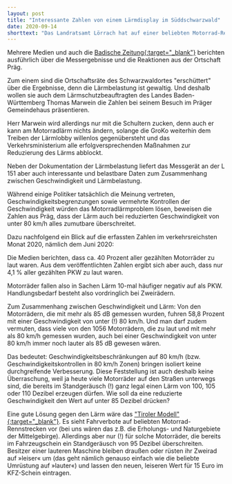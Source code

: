 ```yaml
---
layout: post
title: "Interessante Zahlen von einem Lärmdisplay im Süddschwarzwald"
date: 2020-09-14
shorttext: "Das Landratsamt Lörrach hat auf einer beliebten Motorrad-Rennstrecke im Südschwarzwald ein Lärmdisplay mit intelligenter Sensorik aufgestellt. Das Messgerät an der L 151 in der Gemeinde Präg kann nicht nur die aktuell gefahrene Lautstärke, sondern auch die Geschwindigkeit und den Fahrzeugtyp erfassen. Ein Ergebnis: Geschwindigkeitsbeschränken sind kein wirksames Mittel gegen Motorradlärm."
---
```


Mehrere Medien und auch die <span style="text-decoration: underline;">[Badische Zeitung](https://www.badische-zeitung.de/fast-40-prozent-sind-zu-laut-unterwegs){:target="_blank"}</span> berichten ausführlich über die Messergebnisse und die Reaktionen aus der Ortschaft Präg. 

Zum einem sind die Ortschaftsräte des Schwarzwaldortes "erschüttert" über die Ergebnisse, denn die Lärmbelastung ist gewaltig. Und deshalb wollen sie auch dem Lärmschutzbeauftragten des Landes Baden-Württemberg Thomas Marwein die Zahlen bei seinem Besuch im Präger Gemeindehaus präsentieren. 

Herr Marwein wird allerdings nur mit die Schultern zucken, denn auch er kann am Motorradlärm nichts ändern, solange die GroKo weiterhin dem Treiben der Lärmlobby willenlos gegenübersteht und das Verkehrsministerium alle erfolgversprechenden Maßnahmen zur Reduzierung des Lärms abblockt.

Neben der Dokumentation der Lärmbelastung liefert das Messgerät an der L 151 aber auch interessante und belastbare Daten zum Zusammenhang zwischen Geschwindigkeit und Lärmbelastung. 

Während einige Politiker tatsächlich die Meinung vertreten, Geschwindigkeitsbegrenzungen sowie vermehrte Kontrollen der Geschwindigkeit würden das Motorradlärmproblem lösen, beweisen die Zahlen aus Präg, dass der Lärm auch bei reduzierten Geschwindigkeit von unter 80 km/h alles zumutbare überschreitet. 

Dazu nachfolgend ein Blick auf die erfassten Zahlen im verkehrsreichsten Monat 2020, nämlich dem Juni 2020:

Die Medien berichten, dass ca. 40 Prozent aller gezählten Motorräder zu laut waren. Aus dem veröffentlichten Zahlen ergibt sich aber auch, dass nur 4,1 % aller gezählten PKW zu laut waren. 

Motorräder fallen also in Sachen Lärm 10-mal häufiger negativ auf als PKW. Handlungsbedarf besteht also vordringlich bei Zweirädern.

Zum Zusammenhang zwischen Geschwindigkeit und Lärm: Von den Motorrädern, die mit mehr als 85 dB gemessen wurden, fuhren 58,8 Prozent mit einer Geschwindigkeit von unter (!) 80 km/h. Und man darf zudem vermuten, dass viele von den 1056 Motorrädern, die zu laut und mit mehr als 80 km/h gemessen wurden, auch bei einer Geschwindigkeit von unter 80 km/h immer noch lauter als 85 dB gewesen wären.

Das bedeutet: Geschwindigkeitsbeschränkungen auf 80 km/h (bzw. Geschwindigkeitskontrollen in 80 km/h Zonen) bringen isoliert keine durchgreifende Verbesserung. Diese Feststellung ist auch deshalb keine Überraschung, weil ja heute viele Motorräder auf den Straßen unterwegs sind, die bereits im Standgeräusch (!) ganz legal einen Lärm von 100, 105 oder 110 Dezibel erzeugen dürfen. Wie soll da eine reduzierte Geschwindigkeit den Wert auf unter 85 Dezibel drücken?

Eine gute Lösung gegen den Lärm wäre das <span style="text-decoration: underline;">["Tiroler Modell"](https://www.spiegel.de/auto/oesterreich-tirol-beschliesst-fahrverbote-fuer-laute-motorraeder-a-d049f6ac-9c2e-48b8-bb82-c4bb5190466d){:target="_blank"}</span>. Es sieht Fahrverbote auf beliebten Motorrad-Rennstrecken vor (bei uns wären das z.B. die Erholungs- und Naturgebiete der Mittelgebirge). Allerdings aber nur (!) für solche Motorräder, die bereits im Fahrzeugschein ein Standgeräusch von 95 Dezibel überschreiten. Besitzer einer lauteren Maschine bleiben draußen oder rüsten ihr Zweirad auf »leiser« um (das geht nämlich genauso einfach wie die beliebte Umrüstung auf »lauter«) und lassen den neuen, leiseren Wert für 15 Euro im KFZ-Schein eintragen.

